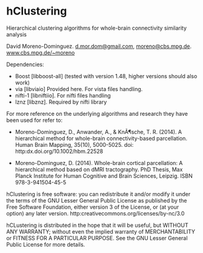# hClustering
Hierarchical clustering algorithms for whole-brain connectivity similarity analysis
 
 David Moreno-Dominguez. d.mor.dom@gmail.com, moreno@cbs.mpg.de. www.cbs.mpg.de/~moreno

Dependencies:
- Boost [libboost-all] (tested with version 1.48, higher versions should also work)
- via [libviaio] Provided here. For vista files handling.
- nifti-1 [libniftiio]. For nifti files handling
- lznz [libznz]. Required by nifti library

 For more reference on the underlying algorithms and research they have been used for refer to:
 
 - Moreno-Dominguez, D., Anwander, A., & KnÃ¶sche, T. R. (2014).   A hierarchical method for whole-brain connectivity-based parcellation.   Human Brain Mapping, 35(10), 5000-5025. doi: http:dx.doi.org/10.1002/hbm.22528
 
 - Moreno-Dominguez, D. (2014).   Whole-brain cortical parcellation: A hierarchical method based on dMRI tractography.   PhD Thesis, Max Planck Institute for Human Cognitive and Brain Sciences, Leipzig.   ISBN 978-3-941504-45-5

 hClustering is free software: you can redistribute it and/or modify it under the terms of the GNU Lesser General Public License as published by the Free Software Foundation, either version 3 of the License, or (at your option) any later version. http:creativecommons.org/licenses/by-nc/3.0

 hCLustering is distributed in the hope that it will be useful, but WITHOUT ANY WARRANTY; without even the implied warranty of  MERCHANTABILITY or FITNESS FOR A PARTICULAR PURPOSE.  See the GNU Lesser General Public License for more details.

